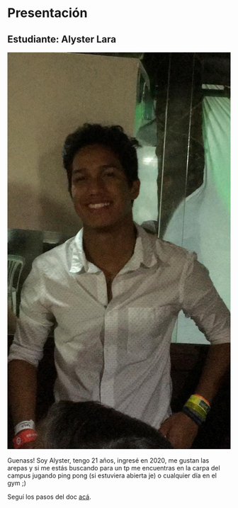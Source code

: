 # Presentación

## Estudiante: Alyster Lara

![mi foto](fotopdep.jpeg)

Guenass!
Soy Alyster, tengo 21 años, ingresé en 2020, me gustan las arepas y si me estás buscando para un tp me encuentras en la carpa del campus jugando ping pong (si estuviera abierta je) o cualquier día en el gym ;)

Seguí los pasos del doc [acá](https://docs.google.com/document/d/e/2PACX-1vQkogtG88cmwEIXEuff291urSyrZUYHikLIoRTspUodvIg5OoaUJTi8n0vqPJ3XUSN65sqJALTBizeB/pub).
